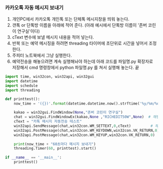 ### 카카오톡 자동 메시지 보내기
1. 개인PC에서 카카오톡 개인톡 또는 단체톡 메시지창을 띄워 놓는다.
2. 갠톡 or 단톡방 이름을 아래에 적어 준다. (아래 예시에서 단톡방 이름이 '존버 코린이 연구실'이다)
3. cText 변수에 보낼 메시지 내용을 적어 넣는다.
4. 반복 또는 예약 메시징을 하려면 threading 타이머에 초단위로 시간을 넣어서 조정한다.
5. 주피터 노트북에서 그냥 실행한다.
6. 예약전송을 해놓으려면 계속 실행해놔야 하는데
   아래 코드를 파일명.py 확장자로 저장해서 cmd 명령창에서 python 파일명.py 를 쳐서 실행해 놓는다. 끝 
 
~~~python
import time, win32con, win32api, win32gui
import datetime
import schedule
import threading

def printtest():
    now_time = '({})'.format(datetime.datetime.now().strftime('%y/%m/%d %H:%M:%S'))
    
    kakao = win32gui.FindWindow(None,"존버 코린이 연구실")
    chat = win32gui.FindWindowEx(kakao,None ,"RICHEDIT50W",None)  # 채팅창안 메세지 입력창 
    cText = "카톡 메시지 자동전송 테스트"
    win32api.SendMessage(chat,win32con.WM_SETTEXT,0,cText)         # 채팅창 입력
    win32api.PostMessage(chat,win32con.WM_KEYDOWN,win32con.VK_RETURN,0)
    win32api.PostMessage(chat,win32con.WM_KEYUP,win32con.VK_RETURN,0)   # 엔터키
    
    print(now_time + "60초마다 메시지 보내기")
    threading.Timer(60, printtest).start()
    
if __name__ == '__main__':
    printtest() 
~~~
